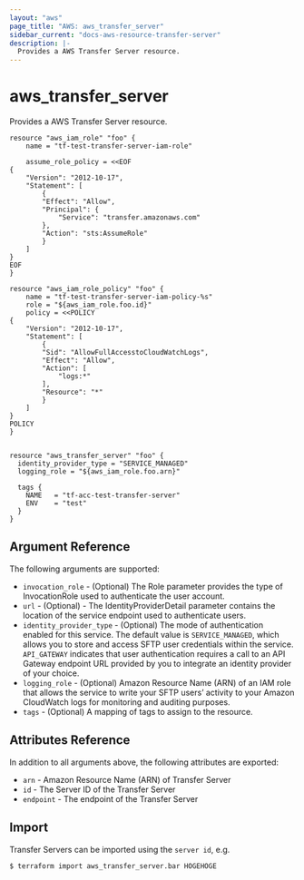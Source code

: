 ```yaml
---
layout: "aws"
page_title: "AWS: aws_transfer_server"
sidebar_current: "docs-aws-resource-transfer-server"
description: |-
  Provides a AWS Transfer Server resource.
---
```


# aws_transfer_server

Provides a AWS Transfer Server resource.


```hcl
resource "aws_iam_role" "foo" {
	name = "tf-test-transfer-server-iam-role"
  
	assume_role_policy = <<EOF
{
	"Version": "2012-10-17",
	"Statement": [
		{
		"Effect": "Allow",
		"Principal": {
			"Service": "transfer.amazonaws.com"
		},
		"Action": "sts:AssumeRole"
		}
	]
}
EOF
}

resource "aws_iam_role_policy" "foo" {
	name = "tf-test-transfer-server-iam-policy-%s"
	role = "${aws_iam_role.foo.id}"
	policy = <<POLICY
{
	"Version": "2012-10-17",
	"Statement": [
		{
		"Sid": "AllowFullAccesstoCloudWatchLogs",
		"Effect": "Allow",
		"Action": [
			"logs:*"
		],
		"Resource": "*"
		}
	]
}
POLICY
}


resource "aws_transfer_server" "foo" {
  identity_provider_type = "SERVICE_MANAGED"
  logging_role = "${aws_iam_role.foo.arn}"

  tags {
	NAME   = "tf-acc-test-transfer-server"
	ENV    = "test"
  }
}
```

## Argument Reference

The following arguments are supported:

* `invocation_role` - (Optional) The Role parameter provides the type of InvocationRole used to authenticate the user account.
* `url` - (Optional) - The IdentityProviderDetail parameter contains the location of the service endpoint used to authenticate users.
* `identity_provider_type` - (Optional) The mode of authentication enabled for this service. The default value is `SERVICE_MANAGED`, which allows you to store and access SFTP user credentials within the service. `API_GATEWAY` indicates that user authentication requires a call to an API Gateway endpoint URL provided by you to integrate an identity provider of your choice.
* `logging_role` - (Optional) Amazon Resource Name (ARN) of an IAM role that allows the service to write your SFTP users’ activity to your Amazon CloudWatch logs for monitoring and auditing purposes.
* `tags` - (Optional) A mapping of tags to assign to the resource.

## Attributes Reference
In addition to all arguments above, the following attributes are exported:

* `arn` - Amazon Resource Name (ARN) of Transfer Server
* `id`  - The Server ID of the Transfer Server
* `endpoint` - The endpoint of the Transfer Server

## Import

Transfer Servers can be imported using the `server id`, e.g.

```
$ terraform import aws_transfer_server.bar HOGEHOGE
```
